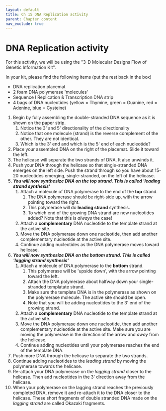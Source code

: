 ```yaml
---
layout: default
title: Ch 15 DNA Replication activity
parent: Chapter content
nav_exclude: true
---
```



# DNA Replication activity

For this activity, we will be using the "3-D Molecular Designs Flow of Genetic Information Kit".

In your kit, please find the following items (put the rest back in the box)
* DNA replication placemat
* 2 foam DNA polymerase 'molecules'
* Sequence I Replication & Transcription DNA strip
* 4 bags of DNA nucleotides (yellow = Thymine, green = Guanine, red = Adenine, blue = Cysteine)

1. Begin by fully assembling the double-stranded DNA sequence as it is shown on the paper strip.
    1. Notice the 3' and 5' directionality of the directionality
    1. Notice that one molecule (strand) is the reverse complement of the other. They are not identical.
    1. Which is the 3' end and which is the 5' end of each nucleotide?
1. Place your assembled DNA on the right of the placemat. Slide it toward the left.
1. The helicase will separate the two strands of DNA. It also unwinds it.
1. Push your DNA through the helicase so that single-stranded DNA emerges on the left side. Push the strand through so you have about 15-20 nucleotides emerging, single-stranded, on the left of the helicase.
1. ***You will now synthesize DNA on the top strand. This is called 'leading strand synthesis'***
    1. Attach a molecule of DNA polymerase to the end of the **top** strand.
        1. The DNA polymerase should be right-side up, with the arrow pointing toward the right.
        1. This polymerase will do **leading strand** synthesis.
        1. To which end of the growing DNA strand are new nucleotides added? Note that this is *always* the case!
    1. Attach a **complementary** DNA nucleotide to the template strand at the active site.
    1. Move the DNA polymerase down one nucleotide, then add another complementary nucleotide at the active site.
    1. Continue adding nucleotides as the DNA polymerase moves toward helicase.
1. ***You will now synthesize DNA on the bottom strand. This is called 'lagging strand synthesis'***
    1. Attach a molecule of DNA polymerase to the **bottom** strand.
        1. This polymerase will be 'upside down', with the arrow pointing toward the left.
        1. Attach the DNA polymerase about halfway down your single-stranded templatate strand.
        1. Make sure the template DNA is in the polymerase as shown on the polymerase molecule. The active site should be open.
        1. Note that you will be adding nucleotides to the 3' end of the growing strand.
    1. Attach a **complementary** DNA nucleotide to the template strand at the active site.
    1. Move the DNA polymerase down one nucleotide, then add another complementary nucleotide at the active site. Make sure you are moving the polymerase in the direction of the arrow and *away* from the helicase.
    1. Continue adding nucleotides until your polymerase reaches the end of the template DNA.
1. Push more DNA through the helicase to separate the two strands.
1. Continue adding nucleotides to the *leading strand* by moving the polymerase towards the helicase.
1. Re-attach your DNA polymerase on the *lagging strand* closer to the helicase. Then add nucleotides in the 3' direction away from the helicase.
1. When your polymerase on the lagging strand reaches the previously completed DNA, remove it and re-attach it to the DNA closer to the helicase. These short fragments of double stranded DNA made on the *lagging strand* are called Okazaki fragments.

